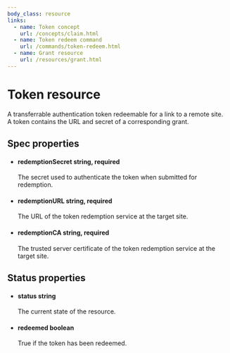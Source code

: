 ```yaml
---
body_class: resource
links:
  - name: Token concept
    url: /concepts/claim.html
  - name: Token redeem command
    url: /commands/token-redeem.html
  - name: Grant resource
    url: /resources/grant.html
---
```


# Token resource

<section>

A transferrable authentication token redeemable for a link
to a remote site.  A token contains the URL and secret of a
corresponding grant.

</section>

<section>

## Spec properties

- <h4 id="redemptionsecret">redemptionSecret <span class="property-info">string, required</span></h4>

  The secret used to authenticate the token when submitted
  for redemption.

  

- <h4 id="redemptionurl">redemptionURL <span class="property-info">string, required</span></h4>

  The URL of the token redemption service at the target
  site.

  

- <h4 id="redemptionca">redemptionCA <span class="property-info">string, required</span></h4>

  

  The trusted server certificate of the token redemption
  service at the target site.

</section>

<section>

## Status properties

- <h4 id="status">status <span class="property-info">string</span></h4>

  The current state of the resource.

  

- <h4 id="redeemed">redeemed <span class="property-info">boolean</span></h4>

  True if the token has been redeemed.

  

</section>
